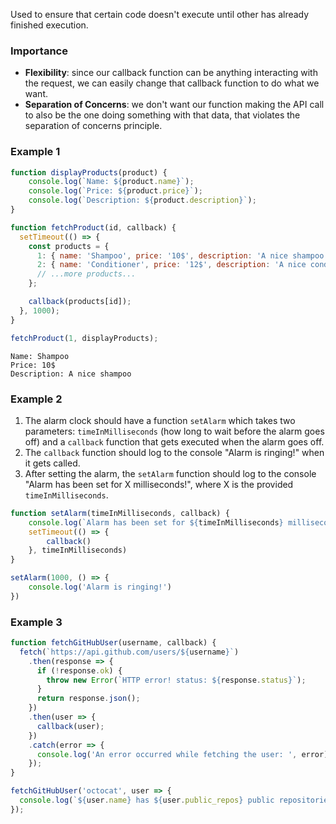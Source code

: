 Used to ensure that certain code doesn't execute until other has already finished execution.

### Importance
- **Flexibility**: since our callback function can be anything interacting with the request, we can easily change that callback function to do what we want.
- **Separation of Concerns**: we don't want our function making the API call to also be the one doing something with that data, that violates the separation of concerns principle.


### Example 1

```javascript
function displayProducts(product) {
	console.log(`Name: ${product.name}`);
	console.log(`Price: ${product.price}`);
	console.log(`Description: ${product.description}`);
}

function fetchProduct(id, callback) {
  setTimeout(() => {
    const products = {
      1: { name: 'Shampoo', price: '10$', description: 'A nice shampoo' },
      2: { name: 'Conditioner', price: '12$', description: 'A nice conditioner' },
      // ...more products...
    };

    callback(products[id]);
  }, 1000);
}

fetchProduct(1, displayProducts);
```

```
Name: Shampoo
Price: 10$
Description: A nice shampoo
```

### Example 2

1. The alarm clock should have a function `setAlarm` which takes two parameters: `timeInMilliseconds` (how long to wait before the alarm goes off) and a `callback` function that gets executed when the alarm goes off.
2. The `callback` function should log to the console "Alarm is ringing!" when it gets called.
3. After setting the alarm, the `setAlarm` function should log to the console "Alarm has been set for X milliseconds!", where X is the provided `timeInMilliseconds`.

```javascript
function setAlarm(timeInMilliseconds, callback) {
	console.log(`Alarm has been set for ${timeInMilliseconds} milliseconds!`)
	setTimeout(() => {
		callback()
	}, timeInMilliseconds)
}

setAlarm(1000, () => {
	console.log('Alarm is ringing!')
})
```

### Example 3

```javascript
function fetchGitHubUser(username, callback) {
  fetch(`https://api.github.com/users/${username}`)
    .then(response => {
      if (!response.ok) {
        throw new Error(`HTTP error! status: ${response.status}`);
      }
      return response.json();
    })
    .then(user => {
      callback(user);
    })
    .catch(error => {
      console.log('An error occurred while fetching the user: ', error);
    });
}

fetchGitHubUser('octocat', user => {
  console.log(`${user.name} has ${user.public_repos} public repositories on GitHub.`);
});
```